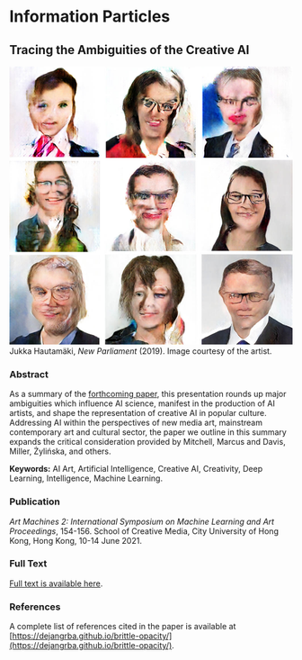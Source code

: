# Information Particles
## Tracing the Ambiguities of the Creative AI

![Jukka Hautamäki, New Parliament (2019).](https://github.com/dejangrba/information-particles/blob/information-particles-page/Jukka-Hautamaki-2019-New-Parliament.jpg)
Jukka Hautamäki, _New Parliament_ (2019). Image courtesy of the artist.

### Abstract
As a summary of the [forthcoming paper](https://dejangrba.github.io/brittle-opacity/), this presentation rounds up major ambiguities which influence AI science, manifest in the production of AI artists, and shape the representation of creative AI in popular culture. Addressing AI within the perspectives of new media art, mainstream contemporary art and cultural sector, the paper we outline in this summary expands the critical consideration provided by Mitchell, Marcus and Davis, Miller, Żylińska, and others.

__Keywords:__ AI Art, Artificial Intelligence, Creative AI, Creativity, Deep Learning, Intelligence, Machine Learning.

### Publication
_Art Machines 2: International Symposium on Machine Learning and Art Proceedings_, 154-156. School of Creative Media, City University of Hong Kong, Hong Kong, 10-14 June 2021.

### Full Text
[Full text is available here](https://www.cityu.edu.hk/sites/g/files/asqsls5796/files/2021-05/Information%20Particles%20Tracing%20the%20Ambiguities%20of%20the%20Creative%20AI.pdf).

### References
A complete list of references cited in the paper is available at [https://dejangrba.github.io/brittle-opacity/](https://dejangrba.github.io/brittle-opacity/).
